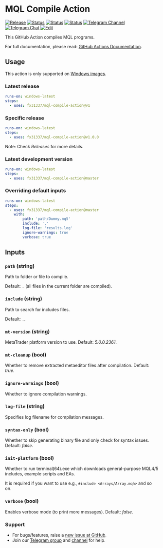 # MQL Compile Action

[![Release][github-release-image]][github-release-link]
[![Status][gha-image-action-master]][gha-link-action-master]
[![Status][gha-image-lint-master]][gha-link-lint-master]
[![Status][gha-image-test-master]][gha-link-test-master]
[![Telegram Channel][tg-channel-image]][tg-channel-link]
[![Telegram Chat][tg-chat-image]][tg-chat-link]
[![Edit][gitpod-image]][gitpod-link]

This GitHub Action compiles MQL programs.

For full documentation, please read: [GitHub Actions Documentation](https://help.github.com/en/actions).

## Usage

This action is only supported on [Windows images](https://github.com/actions/virtual-environments).

### Latest release

```yaml
runs-on: windows-latest
steps:
  - uses: fx31337/mql-compile-action@v1
```

### Specific release

```yaml
runs-on: windows-latest
steps:
  - uses: fx31337/mql-compile-action@v1.0.0
```

Note: Check *Releases* for more details.

### Latest development version

```yaml
runs-on: windows-latest
steps:
  - uses: fx31337/mql-compile-action@master
```

### Overriding default inputs

```yaml
runs-on: windows-latest
steps:
  - uses: fx31337/mql-compile-action@master
    with:
        path: 'path/Dummy.mq5'
        include: '.'
        log-file: 'results.log'
        ignore-warnings: true
        verbose: true
```

## Inputs

### `path` (string)

Path to folder or file to compile.

Default: `.` (all files in the current folder are compiled).

### `include` (string)

Path to search for includes files.

Default: `.`.

### `mt-version` (string)

MetaTrader platform version to use. Default: *5.0.0.2361*.

### `mt-cleanup` (bool)

Whether to remove extracted metaeditor files after compilation. Default: *true*.

### `ignore-warnings` (bool)

Whether to ignore compilation warnings.

### `log-file` (string)

Specifies log filename for compilation messages.

### `syntax-only` (bool)

Whether to skip generating binary file and only check for syntax issues. Default: *false*.

### `init-platform` (bool)

Whether to run terminal(64).exe which downloads general-purpose MQL4/5 includes, example scripts and EAs.

It is required if you want to use e.g., `#include <Arrays/Array.mqh>` and so on.

### `verbose` (bool)

Enables verbose mode (to print more messages). Default: *false*.

### Support

- For bugs/features, raise a [new issue at GitHub](https://github.com/EA31337/MQL-Compile-Action/issues).
- Join our [Telegram group](https://t.me/EA31337) and [channel](https://t.me/EA31337_Announcements) for help.

<!-- Named links -->

[github-release-image]: https://img.shields.io/github/release/FX31337/MQL-Compile-Action.svg?logo=github
[github-release-link]: https://github.com/FX31337/MQL-Compile-Action/releases

[tg-channel-image]: https://img.shields.io/badge/Telegram-news-0088CC.svg?logo=telegram
[tg-channel-link]: https://t.me/EA31337_News
[tg-chat-image]: https://img.shields.io/badge/Telegram-chat-0088CC.svg?logo=telegram
[tg-chat-link]: https://t.me/EA31337

[gha-link-action-master]: https://github.com/FX31337/MQL-Compile-Action/actions?query=workflow%3AAction+branch%3Amaster
[gha-image-action-master]: https://github.com/FX31337/MQL-Compile-Action/workflows/Action/badge.svg
[gha-link-lint-master]: https://github.com/FX31337/MQL-Compile-Action/actions?query=workflow%3ALint+branch%3Amaster
[gha-image-lint-master]: https://github.com/FX31337/MQL-Compile-Action/workflows/Lint/badge.svg
[gha-link-test-master]: https://github.com/FX31337/MQL-Compile-Action/actions?query=workflow%3ATest+branch%3Amaster
[gha-image-test-master]: https://github.com/FX31337/MQL-Compile-Action/workflows/Test/badge.svg

[gitpod-image]: https://img.shields.io/badge/Gitpod-ready--to--code-blue?logo=gitpod
[gitpod-link]: https://gitpod.io/#https://github.com/FX31337/MQL-Compile-Action
